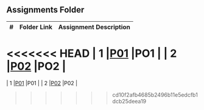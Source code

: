 ##  Assignments Folder

| # | Folder Link                                             | Assignment Description |
|:-:|---------------------------------------------------------| ---------------------- |
<<<<<<< HEAD
| 1 |[P01](./P01)                                             |PO1                     |
| 2 |[P02](./P02)                                             |PO2                     |
=======
| 1 |[P01](./P01)                                             |P01                     |
| 2 |[P02](./P02)                                             |P02                     |
>>>>>>> cd10f2afb4685b2496b11e5edcfb1dcb25deea19
